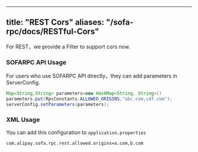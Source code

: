 
---
title: "REST Cors"
aliases: "/sofa-rpc/docs/RESTful-Cors"
---



For REST，we provide a Filter to support cors now.

### SOFARPC API Usage

For users who use SOFARPC API directly，they can add parameters in  ServerConfig.

```java
Map<String,String> parameters=new HashMap<String, String>()
parameters.put(RpcConstants.ALLOWED_ORIGINS,"abc.com,cdf.com");
serverConfig.setParameters(parameters);
```

### XML Usage

You can add this configuration to `application.properties`
```xml
com.alipay.sofa.rpc.rest.allowed.origins=a.com,b.com

```
